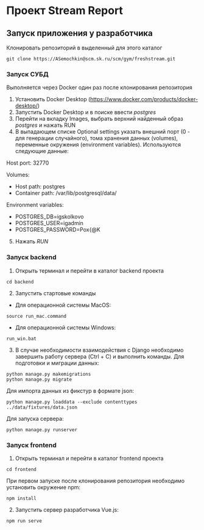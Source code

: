 # Проект Stream Report

## Запуск приложения у разработчика
Клонировать репозиторий в выделенный для этого каталог
```
git clone https://ASemochkin@scm.sk.ru/scm/gym/freshstream.git
```
### Запуск СУБД
Выполняется через Docker один раз после клонирования репозитория
1. Установить Docker Desktop (https://www.docker.com/products/docker-desktop/)
2. Запустить Docker Desktop и в поиске ввести *postgres*
3. Перейти на вкладку Images, выбрать верхний найденный образ *postgres* и нажать RUN
4. В выпадающем списке Optional settings указать внешний порт (0 - для генерации случайного), тома хранения данных (volumes), переменные окружения (environment variables). Используются следующие данные:

Host port: 32770

Volumes:

- Host path: postgres
- Container path: /var/lib/postgresql/data/

Environment variables:

- POSTGRES_DB=igskolkovo
- POSTGRES_USER=igadmin
- POSTGRES_PASSWORD=Pox{@K

5. Нажать *RUN*

### Запуск backend
1. Открыть терминал и перейти в каталог backend проекта 
```
cd backend
```
2. Запустить стартовые команды

- Для операционной системы MacOS:
```
source run_mac.command
```
- Для операционной системы Windows:
```
run_win.bat
```

3. В случае необходимости взаимодействия с Django необходимо завершить работу сервера (Ctrl + C) и выполнить команды.
Для подготовки и миграции данных:
```
python manage.py makemigrations
python manage.py migrate
```
Для импорта данных из фикстур в формате json:
```
python manage.py loaddata --exclude contenttypes ../data/fixtures/data.json
```
Для запуска сервера:
```
python manage.py runserver
```
### Запуск frontend
1. Открыть терминал и перейти в каталог frontend проекта
```
cd frontend
```
При первом запуске после клонирования репозитория необходимо установить окружение npm:
```
npm install
```
2. Запустить сервер разработчика Vue.js:
```
npm run serve
```
